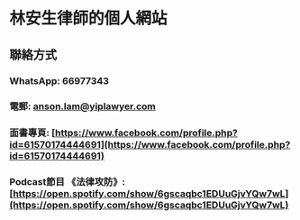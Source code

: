 # 林安生律師的個人網站

## 聯絡方式
### WhatsApp: 66977343
### 電郵: anson.lam@yiplawyer.com
### 面書專頁: [https://www.facebook.com/profile.php?id=61570174444691](https://www.facebook.com/profile.php?id=61570174444691)
### Podcast節目 《法律攻防》: [https://open.spotify.com/show/6gscaqbc1EDUuGjvYQw7wL](https://open.spotify.com/show/6gscaqbc1EDUuGjvYQw7wL)
